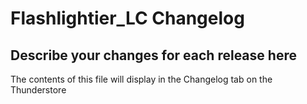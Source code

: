 # Flashlightier_LC Changelog

## Describe your changes for each release here

The contents of this file will display in the Changelog tab on the Thunderstore
